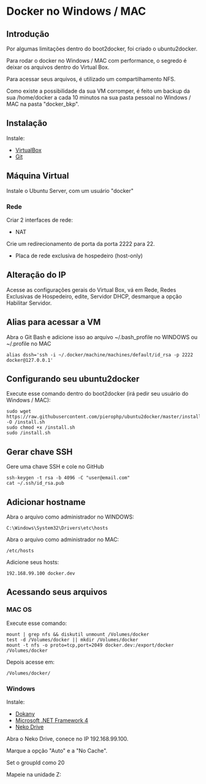 # Docker no Windows / MAC

## Introdução

Por algumas limitações dentro do boot2docker, foi criado o ubuntu2docker.

Para rodar o docker no Windows / MAC com performance, o segredo é deixar os arquivos dentro do Virtual Box.

Para acessar seus arquivos, é utilizado um compartilhamento NFS.

Como existe a possibilidade da sua VM corromper, é feito um backup da sua /home/docker a cada 10 minutos na sua pasta pessoal no Windows / MAC na pasta "docker_bkp".

## Instalação

Instale:
- <a href="https://www.virtualbox.org/" target="_blank">VirtualBox</a>
- <a href="https://git-scm.com/" target="_blank">Git</a>

## Máquina Virtual
Instale o Ubuntu Server, com um usuário "docker"

### Rede

Criar 2 interfaces de rede:

- NAT

Crie um redirecionamento de porta da porta 2222 para 22.

- Placa de rede exclusiva de hospedeiro (host-only)

## Alteração do IP
Acesse as configurações gerais do Virtual Box, vá em Rede, Redes Exclusivas de Hospedeiro, edite, Servidor DHCP, desmarque a opção Habilitar Servidor.

## Alias para acessar a VM

Abra o Git Bash e adicione isso ao arquivo ~/.bash_profile no WINDOWS ou ~/.profile no MAC
```
alias dssh='ssh -i ~/.docker/machine/machines/default/id_rsa -p 2222 docker@127.0.0.1'
```

## Configurando seu ubuntu2docker
Execute esse comando dentro do boot2docker (irá pedir seu usuário do Windows / MAC):
```
sudo wget https://raw.githubusercontent.com/pierophp/ubuntu2docker/master/install.sh -O /install.sh
sudo chmod +x /install.sh
sudo /install.sh
```

## Gerar chave SSH
Gere uma chave SSH e cole no GitHub
```
ssh-keygen -t rsa -b 4096 -C "user@email.com"
cat ~/.ssh/id_rsa.pub
```

## Adicionar hostname

Abra o arquivo como administrador no WINDOWS:
```
C:\Windows\System32\Drivers\etc\hosts
```

Abra o arquivo como administrador no MAC:
```
/etc/hosts
```

Adicione seus hosts:
```
192.168.99.100 docker.dev
```
## Acessando seus arquivos

### MAC OS

Execute esse comando:
```
mount | grep nfs && diskutil unmount /Volumes/docker
test -d /Volumes/docker || mkdir /Volumes/docker
mount -t nfs -o proto=tcp,port=2049 docker.dev:/export/docker /Volumes/docker
```

Depois acesse em:
```
/Volumes/docker/
```

### Windows

Instale:
- <a href="https://github.com/dokan-dev/dokany/releases/download/v0.7.4/DokanInstall_0.7.4.exe" target="_blank">Dokany</a>
- <a href="http://www.microsoft.com/download/en/details.aspx?id=17851" target="_blank">Microsoft .NET Framework 4</a>
- <a href="http://nekodrive.googlecode.com/files/NekoDrive_0_9_0.7z" target="_blank">Neko Drive</a>

Abra o Neko Drive, conece no IP 192.168.99.100.

Marque a opção "Auto" e a "No Cache".

Set o groupId como 20

Mapeie na unidade Z:
